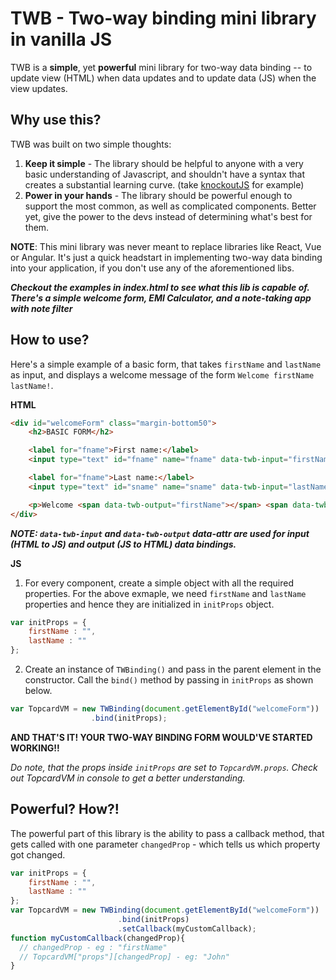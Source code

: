 # TWB - Two-way binding mini library in vanilla JS

TWB is a **simple**, yet **powerful** mini library for two-way data binding -- to update view (HTML) when data updates and to update data (JS) when the view updates. 

## Why use this?
TWB was built on two simple thoughts:
1. **Keep it simple** - The library should be helpful to anyone with a very basic understanding of Javascript, and shouldn't have a syntax that creates a substantial learning curve. (take [knockoutJS](https://knockoutjs.com/) for example)
2. **Power in your hands** - The library should be powerful enough to support the most common, as well as complicated components. Better yet, give the power to the devs instead of determining what's best for them. 

**NOTE**: This mini library was never meant to replace libraries like React, Vue or Angular. It's just a quick headstart in implementing two-way data binding into your application, if you don't use any of the aforementioned libs. 

***Checkout the examples in index.html to see what this lib is capable of. There's a simple welcome form, EMI Calculator, and a note-taking app with note filter***

## How to use?
Here's a simple example of a basic form, that takes `firstName` and `lastName` as input, and displays a welcome message of the form `Welcome firstName lastName!`.

**HTML**

``` HTML
<div id="welcomeForm" class="margin-bottom50">
    <h2>BASIC FORM</h2>

    <label for="fname">First name:</label>
    <input type="text" id="fname" name="fname" data-twb-input="firstName">

    <label for="fname">Last name:</label>
    <input type="text" id="sname" name="sname" data-twb-input="lastName">

    <p>Welcome <span data-twb-output="firstName"></span> <span data-twb-output="lastName"></span>!</p>
</div>
 ```
 
***NOTE: `data-twb-input` and `data-twb-output` data-attr are used for input (HTML to JS) and output (JS to HTML) data bindings.***

**JS**
1. For every component, create a simple object with all the required properties. For the above exmaple, we need `firstName` and `lastName` properties and hence they are initialized in `initProps` object. 

```javascript
var initProps = {
    firstName : "", 
    lastName : ""
};
```
2. Create an instance of `TWBinding()` and pass in the parent element in the constructor. Call the `bind()` method by passing in `initProps` as shown below.
```javascript
var TopcardVM = new TWBinding(document.getElementById("welcomeForm"))
                  .bind(initProps);
```
**AND THAT'S IT! YOUR TWO-WAY BINDING FORM WOULD'VE STARTED WORKING!!** 

*Do note, that the props inside `initProps` are set to `TopcardVM.props`. Check out TopcardVM in console to get a better understanding.*

## Powerful? How?!
The powerful part of this library is the ability to pass a callback method, that gets called with one parameter `changedProp` - which tells us which property got changed.

```javascript
var initProps = {
    firstName : "",
    lastName : ""
};
var TopcardVM = new TWBinding(document.getElementById("welcomeForm"))
                        .bind(initProps)
                        .setCallback(myCustomCallback);
function myCustomCallback(changedProp){
  // changedProp - eg : "firstName"
  // TopcardVM["props"][changedProp] - eg: "John"
}
```
